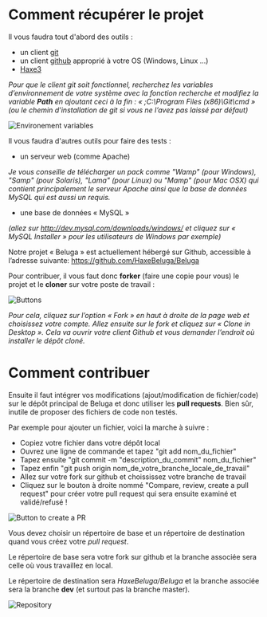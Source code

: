 Comment récupérer le projet
========================

Il vous faudra tout d'abord des outils :

* un client [git](http://git-scm.com/)
* un client [github](https://windows.github.com) approprié à votre OS (Windows, Linux ...)
* [Haxe3](http://haxe.org/download)

*Pour que le client git soit fonctionnel, recherchez les variables d’environnement de votre système avec la fonction *recherche* et modifiez la variable **Path** en ajoutant ceci à la fin :
« ;C:\Program Files (x86)\Git\cmd » (ou le chemin d’installation de git si vous ne l’avez pas laissé par défaut)*

![Environement variables](C:\Users\UTILISATEUR\Pictures\Beluga\Tutoriels\Variables_environnement.jpg)

Il vous faudra d'autres outils pour faire des tests :

* un serveur web (comme Apache)

*Je vous conseille de télécharger un pack comme "Wamp" (pour Windows), "Samp" (pour Solaris), "Lama" (pour Linux) ou "Mamp" (pour Mac OSX) qui contient principalement le serveur Apache ainsi que la base de données MySQL qui est aussi un requis.*

* une base de données « MySQL »

*(allez sur http://dev.mysql.com/downloads/windows/ et cliquez sur « MySQL Installer » pour les utilisateurs de Windows par exemple)*

Notre projet « Beluga » est actuellement hébergé sur Github, accessible à l’adresse suivante: https://github.com/HaxeBeluga/Beluga

Pour contribuer, il vous faut donc **forker** (faire une copie pour vous) le projet et le **cloner** sur votre poste de travail :

![Buttons](C:\Users\UTILISATEUR\Pictures\Beluga\Tutoriels\Github.jpg)

*Pour cela, cliquez sur l’option « Fork » en haut à droite de la page web et choisissez votre compte.
Allez ensuite sur le fork et cliquez sur « Clone in Desktop ». Cela va ouvrir votre client Github et vous demander l’endroit où installer le dépôt cloné.*

Comment contribuer
=================


Ensuite il faut intégrer vos modifications (ajout/modification de fichier/code) sur le dépôt principal de Beluga et donc utiliser les **pull requests**.
Bien sûr, inutile de proposer des fichiers de code non testés.

Par exemple pour ajouter un fichier, voici la marche à suivre :
* Copiez votre fichier dans votre dépôt local
* Ouvrez une ligne de commande et tapez "git add nom_du_fichier"
* Tapez ensuite "git commit -m "description_du_commit" nom_du_fichier"
* Tapez enfin "git push origin nom_de_votre_branche_locale_de_travail"
* Allez sur votre fork sur github et choississez votre branche de travail
* Cliquez sur le bouton à droite nommé "Compare, review, create a pull request" pour créer votre pull request qui sera ensuite examiné et validé/refusé !

![Button to create a PR](C:\Users\UTILISATEUR\Pictures\Beluga\Tutoriels\PR.jpg)

Vous devez choisir un répertoire de base et un répertoire de destination quand vous créez votre *pull request*.

Le répertoire de base sera votre fork sur github et la branche associée sera celle où vous travaillez en local.

Le répertoire de destination sera *HaxeBeluga/Beluga* et la branche associée sera la branche **dev** (et surtout pas la branche master).

![Repository](C:\Users\UTILISATEUR\Pictures\Beluga\Tutoriels\Fork_PR.jpg)